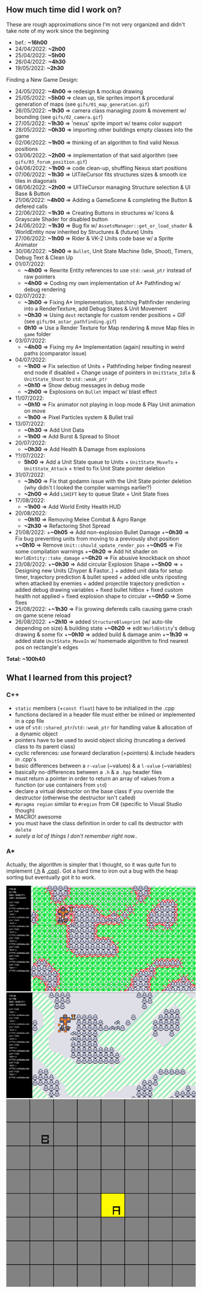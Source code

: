 ## How much time did I work on?
These are rough approximations since I'm not very organized and didn't take note of my work since the beginning
+ bef.: **~16h00**
+ 24/04/2022: **~2h00**
+ 25/04/2022: **~5h00**
+ 26/04/2022: **~4h30**
+ 19/05/2022: **~2h30**

Finding a New Game Design:
+ 24/05/2022: **~4h00** => redesign & mockup drawing
+ 25/05/2022: **~5h00** => clean up, tile sprites import & procedural generation of maps (see `gifs/01_map_generation.gif`)
+ 26/05/2022: **~1h30** => camera class managing zoom & movement w/ bounding (see `gifs/02_camera.gif`)
+ 27/05/2022: **~1h30** => 'nexus' sprite import w/ teams color support
+ 28/05/2022: **~0h30** => importing other buildings empty classes into the game
+ 02/06/2022: **~1h00** => thinking of an algorithm to find valid Nexus positions
+ 03/06/2022: **~2h00** => implementation of that said algorithm (see `gifs/03_forum_position.gif`)
+ 04/06/2022: **~1h00** => code clean-up, shuffling Nexus start positions
+ 07/06/2022: **~1h30** => UITileCursor fits structures sizes & smooth ice tiles in diagonals
+ 08/06/2022: **~2h00** => UITileCursor managing Structure selection & UI Base & Button
+ 21/06/2022: **~4h00** => Adding a GameScene & completing the Button & defered calls
+ 22/06/2022: **~1h30** => Creating Buttons in structures w/ Icons & Grayscale Shader for disabled button
+ 24/06/2022: **~1h30** => Bug fix w/ `AssetsManager::get_or_load_shader` & WorldEntity now inherited by Structures & (future) Units
+ 27/06/2022: **~1h00** => Rider & VK-2 Units code base w/ a Sprite Animator
+ 30/06/2022: **~5h00** => `Bullet`, Unit State Machine (Idle, Shoot), Timers, Debug Text & Clean Up
+ 01/07/2022:
	+ **~4h00** => Rewrite Entity references to use `std::weak_ptr` instead of raw pointers
	+ **~4h00** => Coding my own implementation of A* Pathfinding w/ debug rendering
+ 02/07/2022:
	+ **~3h00** => Fixing A* Implementation, batching Pathfinder rendering into a RenderTexture, add Debug States & Unit Movement
	+ **~0h30** => Using `dest` rectangle for custom render positions + GIF (see `gifs/04_astar_pathfinding.gif`)
	+ **0h10** => Use a Render Texture for Map rendering & move Map files in `game` folder
+ 03/07/2022:
	+ **~4h00** => Fixing my A* Implementation (again) resulting in weird paths (comparator issue)
+ 04/07/2022: 
	+ **~1h00** => Fix selection of Units + Pathfinding helper finding nearest end node if disabled + Change usage of pointers in `UnitState_Idle` & `UnitState_Shoot` to `std::weak_ptr`
	+ **~0h10** => Show debug messages in debug mode
	+ **~2h00** => Explosions on `Bullet` impact w/ blast effect
+ 11/07/2022:
	+ **~0h10** => Fix animator not playing in loop mode & Play Unit animation on move
	+ **~1h00** => Pixel Particles system & Bullet trail
+ 13/07/2022:
	+ **~0h30** => Add Unit Data
	+ **~1h00** => Add Burst & Spread to Shoot
+ 20/07/2022:
	+ **~0h30** => Add Health & Damage from explosions
+ ??/07/2022:
	+ **5h00** => Add a Unit State queue to Units + `UnitState_MoveTo` + `UnitState_Attack` + tried to fix Unit State pointer deletion
+ 31/07/2022:
	+ **~3h00** => Fix that godamn issue with the Unit State pointer deletion (why didn't I looked the compiler warnings earlier?)
	+ **~2h00** => Add `LSHIFT` key to queue State + Unit State fixes
+ 17/08/2022:
	+ **~1h00** => Add World Entity Health HUD
+ 20/08/2022:
	+ **~0h10** => Removing Melee Combat & Agro Range
	+ **~2h30** => Refactoring Shot Spread 
+ 21/08/2022:
	+**~0h05** => Add non-explosion Bullet Damage
	+**~0h30** => Fix bug preventing units from moving to a previously shot position 
	+**~0h10** => Remove `Unit::should_update_render_pos`
	+**~0h05** => Fix some compilation warnings
	+**~0h20** => Add hit shader on `WorldEntity::take_damage`
	+**~0h20** => Fix abusive knockback on shoot
+ 23/08/2022:
	+**~0h30** => Add circular Explosion Shape
	+**~5h00** => 
		+ Designing new Units (Znyper & Fastor..)
		+ added unit data for setup timer, trajectory prediction & bullet speed
		+ added idle units riposting when attacked by enemies
		+ added projectile trajectory prediction
		+ added debug drawing variables
		+ fixed bullet hitbox
		+ fixed custom health not applied
		+ fixed explosion shape to circular
	+**~0h50** => Some fixes
+ 25/08/2022:
	+**~1h30** => Fix growing defereds calls causing game crash on game scene reload
+ 26/08/2022:
	+**~2h10** => added `StructureBlueprint` (w/ auto-tile depending on size) & building state
	+**~0h20** => edit `WorldEntity`'s debug drawing & some fix
	+**~0h10** => added build & damage anim
	+**~1h30** => added state `UnitState_MoveIn` w/ homemade algorithm to find nearest pos on rectangle's edges

**Total: ~100h40**

## What I learned from this project?

### C++
+ `static` members (+`const float`) have to be initialized in the .cpp
+ functions declared in a header file must either be inlined or implemented in a cpp file
+ use of `std::shared_ptr`/`std::weak_ptr` for handling value & allocation of a dynamic object
+ pointers have to be used to avoid object slicing (truncating a derived class to its parent class)
+ cyclic references: use forward declaration (+pointers) & include headers in .cpp's
+ basic differences between a `r-value` (~values) & a `l-value` (~variables)
+ basically no-differences between a `.h` & a `.hpp` header files
+ must return a pointer in order to return an array of values from a function (or use containers from `std`)
+ declare a virtual destructor on the base class if you override the destructor (otherwise the destructor isn't called)
+ `#pragma region` similar to `#region` from C# (specific to Visual Studio though)
+ MACRO! awesome
+ you must have the class definition in order to call its destructor with `delete` 
+ *surely a lot of things I don't remember right now..*

### A*
Actually, the algorithm is simpler that I thought, so it was quite fun to implement ([.h](https://github.com/Guthen/MechaWars/blob/main/src/utility/astar2.h) & [.cpp](https://github.com/Guthen/MechaWars/blob/main/src/utility/astar2.cpp)). 
Got a hard time to iron out a bug with the heap sorting but eventually got it to work.

![First Day: implementation](https://github.com/Guthen/MechaWars/blob/main/gifs/04_astar_pathfinding.gif?raw=true)
![Second Day: fix](https://github.com/Guthen/MechaWars/blob/main/gifs/04_astar_pathfinding_fixed.gif?raw=true)
![Second Day: visualizer](https://github.com/Guthen/MechaWars/blob/main/gifs/04_astar_pathfinding_visualizer.gif?raw=true)